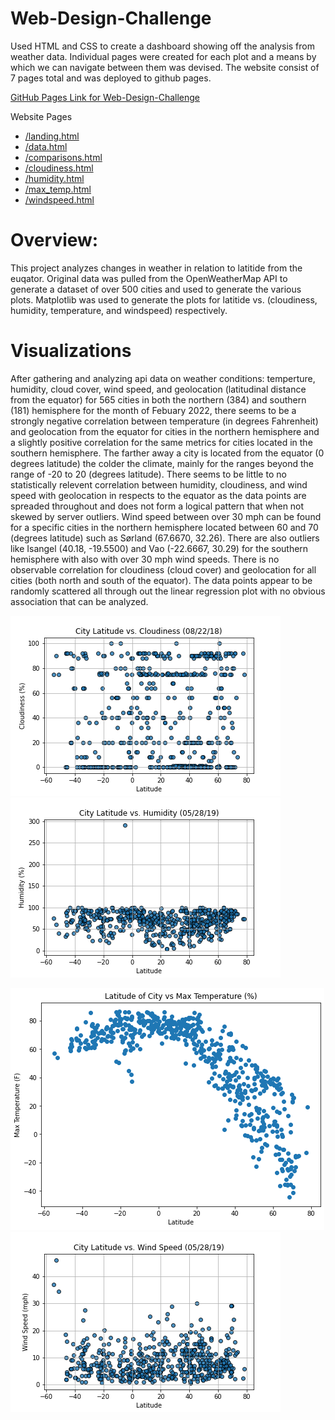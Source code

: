 # Web-Design-Challenge
Used HTML and CSS to create a dashboard showing off the analysis from weather data. Individual pages were created for each plot and a means by which we can navigate between them was devised. The website consist of 7 pages total and was deployed to github pages. 

[GitHub Pages Link for Web-Design-Challenge](https://cc-christin.github.io/Web-Design-Challenge/)

Website Pages
* [/landing.html](https://cc-christin.github.io/Web-Design-Challenge/landing.html)
* [/data.html](https://cc-christin.github.io/Web-Design-Challenge/data.html)
* [/comparisons.html](https://cc-christin.github.io/Web-Design-Challenge/comparisons.html)
* [/cloudiness.html](https://cc-christin.github.io/Web-Design-Challenge/cloudiness.html)
* [/humidity.html](https://cc-christin.github.io/Web-Design-Challenge/humidity.html)
* [/max_temp.html](https://cc-christin.github.io/Web-Design-Challenge/max_temp.html)
* [/windspeed.html](https://cc-christin.github.io/Web-Design-Challenge/windspeed.html)


# Overview:
This project analyzes changes in weather in relation to latitide from the euqator. Original data was pulled from the OpenWeatherMap API to generate a dataset of over 500 cities and used to generate the various plots. Matplotlib was used to generate the plots for latitide vs. (cloudiness, humidity, temperature, and windspeed) respectively.

# Visualizations

After gathering and analyzing api data on weather conditions: temperture, humidity, cloud cover, wind speed, and geolocation (latitudinal distance from the equator) for 565 cities in both the northern (384) and southern (181) hemisphere for the month of Febuary 2022, there seems to be a strongly negative correlation between temperature (in degrees Fahrenheit) and geolocation from the equator for cities in the northern hemisphere and a slightly positive correlation for the same metrics for cities located in the southern hemisphere. The farther away a city is located from the equator (0 degrees latitude) the colder the climate, mainly for the ranges beyond the range of -20 to 20 (degrees latitude). There seems to be little to no statistically relevent correlation between humidity, cloudiness, and wind speed with geolocation in respects to the equator as the data points are spreaded throughout and does not form a logical pattern that when not skewed by server outliers. Wind speed between over 30 mph can be found for a specific cities in the northern hemisphere located between 60 and 70 (degrees latitude) such as Sørland (67.6670, 32.26). There are also outliers like Isangel (40.18, -19.5500) and Vao (-22.6667, 30.29) for the southern hemisphere with also with over 30 mph wind speeds. There is no observable correlation for cloudiness (cloud cover) and geolocation for all cities (both north and south of the equator). The data points appear to be randomly scattered all through out the linear regression plot with no obvious association that can be analyzed.


![cloudiness.png](https://github.com/cc-christin/Web-Design-Challenge/blob/main/assets/cloudiness.png) 
![humidity.png](https://github.com/cc-christin/Web-Design-Challenge/blob/main/assets/humidity.png) 

![max_temp.png](https://github.com/cc-christin/Web-Design-Challenge/blob/main/assets/max_temp.png) 
![windspeed.png](https://github.com/cc-christin/Web-Design-Challenge/blob/main/assets/windspeed.png) 
